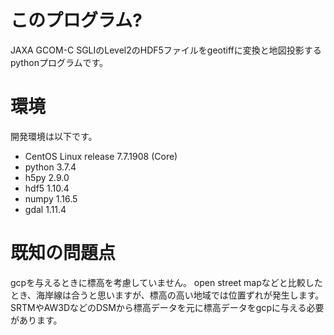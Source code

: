 # このプログラム?  
JAXA GCOM-C SGLIのLevel2のHDF5ファイルをgeotiffに変換と地図投影するpythonプログラムです。
# 環境  
 開発環境は以下です。
* CentOS Linux release 7.7.1908 (Core)
* python 3.7.4
* h5py 2.9.0
* hdf5 1.10.4
* numpy 1.16.5
* gdal 1.11.4

# 既知の問題点
gcpを与えるときに標高を考慮していません。
open street mapなどと比較したとき、海岸線は合うと思いますが、標高の高い地域では位置ずれが発生します。
SRTMやAW3DなどのDSMから標高データを元に標高データをgcpに与える必要があります。
